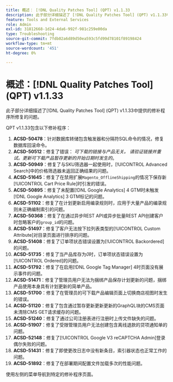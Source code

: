 ```yaml
---
title: 概述： [!DNL Quality Patches Tool] (QPT) v1.1.33
description: 此子部分详细描述了 [!DNL Quality Patches Tool] (QPT) v1.1.33中提供的修补程序所修复的问题。
feature: Tools and External Services
role: Admin
exl-id: 31812668-1d24-4da6-992f-981c259e00da
type: Troubleshooting
source-git-commit: 7fdb02a6d89d50ea593c5fd99d78101f89198424
workflow-type: tm+mt
source-wordcount: '451'
ht-degree: 0%

---
```


# 概述：[!DNL Quality Patches Tool] (QPT) v1.1.33

此子部分详细描述了[!DNL Quality Patches Tool] (QPT) v1.1.33中提供的修补程序所修复的问题。

QPT v1.1.33包含以下修补程序：

1. **ACSD-50478**：针对数据库转储包含触发器和分隔符SQL命令的情况，修复数据库回滚命令。
1. **ACSD-50512**：修复了错误： *可下载的链接与产品无关。 请验证链接并重试。更新可下载产品暂存更新的开始日期时发生的*。
1. **ACSD-50949**：修复了与SKU筛选器一起使用时，[!UICONTROL Advanced Search]中的价格筛选器未返回正确结果的问题。
1. **ACSD-51645**：修复了在禁用扩展`Magento_OfflineShipping`的情况下保存新[!UICONTROL Cart Price Rule]时引发的错误。
1. **ACSD-50895**：修复了未配置[!DNL Google Analytics] 4 GTM时未触发[!DNL Google Analytics] 3 GTM标记的问题。
1. **ACSD-51102**：修复了在计划更新启用编录规则时，应用于大量产品的编录规则未正确编制索引的问题。
1. **ACSD-50368**：修复了在通过异步REST API或异步批量REST API创建客户时忽略客户的`group_id`的问题。
1. **ACSD-51497**：修复了客户无法按下拉列表类型的[!UICONTROL Custom Attribute]对目录页面进行排序的问题。
1. **ACSD-51408**：修复了订单项状态错误设置为[!UICONTROL Backordered]的问题。
1. **ACSD-51735**：修复了当产品库存为&#x200B;*0*&#x200B;时，订单项状态错误设置为[!UICONTROL Ordered]的问题。
1. **ACSD-51792**：修复了在启用[!DNL Google Tag Manager] 4时页面没有展示事件的问题。
1. **ACSD-51471**：修复了管理员用户无法为捆绑产品保存计划更新的问题，捆绑产品使用本身具有计划更新的简单产品。
1. **ACSD-51700**：修复了在管理员的可下载产品编辑页面上切换商店视图时发生的错误。
1. **ACSD-51120**：修复了包含通过暂存更新更新更新的GraphQL块的CMS页面未清除CMS GET请求缓存的问题。
1. **ACSD-51240**：修复了通过公司注册表进行注册时上传文件缺失的问题。
1. **ACSD-51907**：修复了受限管理员用户无法创建包含离线退款的贷项通知单的问题。
1. **ACSD-52148**：修复了[!UICONTROL Google V3 reCAPTCHA Admin]登录偶尔失败的问题。
1. **ACSD-51431**：修复了即使更改日志中没有新条目，索引器状态也正常工作的问题。
1. **ACSD-51892**：修复了在部署期间配置文件加载多次的性能问题。

使用左侧的菜单导航到特定的修补程序页面。
